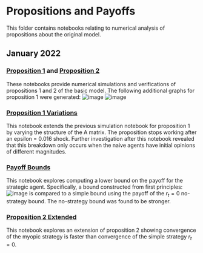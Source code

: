 # Propositions and Payoffs

This folder contains notebooks relating to numerical analysis of propositions about the original model.

## January 2022

### [Proposition 1](https://github.com/jbrightuniverse/strategic_influencer_of_naive_agents/blob/main/propositions_and_payoffs/proposition_1.html) and [Proposition 2](https://github.com/jbrightuniverse/strategic_influencer_of_naive_agents/blob/main/propositions_and_payoffs/proposition_2.html)
These notebooks provide numerical simulations and verifications of propositions 1 and 2 of the basic model. The following additional graphs for proposition 1 were generated:
![image](https://user-images.githubusercontent.com/30967260/174910005-65893bea-9e94-410b-8ace-69af6ad5d1eb.png)
![image](https://user-images.githubusercontent.com/30967260/174910021-7d0dd310-2f79-4954-9bcd-a122986f4549.png)

### [Proposition 1 Variations](https://github.com/jbrightuniverse/strategic_influencer_of_naive_agents/blob/main/propositions_and_payoffs/proposition_1_variations.html)
This notebook extends the previous simulation notebook for proposition 1 by varying the structure of the A matrix. The proposition stops working after an epsilon = 0.016 shock. Further investigation after this notebook revealed that this breakdown only occurs when the naive agents have initial opinions of different magnitudes.

### [Payoff Bounds](https://github.com/jbrightuniverse/strategic_influencer_of_naive_agents/blob/main/propositions_and_payoffs/payoff_bounds.html)
This notebook explores computing a lower bound on the payoff for the strategic agent. Specifically, a bound constructed from first principles:
![image](https://user-images.githubusercontent.com/30967260/174911249-be659a1d-7082-43c7-a0c0-bc2731f07d74.png)
is compared to a simple bound using the payoff of the $r_t = 0$ no-strategy bound. The no-strategy bound was found to be stronger.

### [Proposition 2 Extended](https://github.com/jbrightuniverse/strategic_influencer_of_naive_agents/blob/main/propositions_and_payoffs/proposition_2_extended.html)
This notebook explores an extension of proposition 2 showing convergence of the myopic strategy is faster than convergence of the simple strategy $r_t = 0$.
